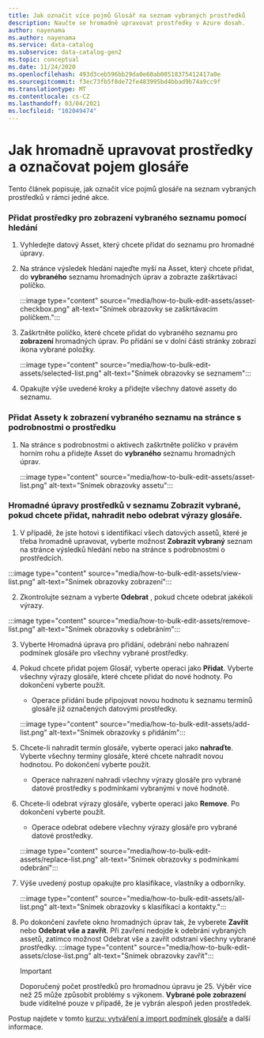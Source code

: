 ```yaml
---
title: Jak označit více pojmů Glosář na seznam vybraných prostředků
description: Naučte se hromadně upravovat prostředky v Azure dosah.
author: nayenama
ms.author: nayenama
ms.service: data-catalog
ms.subservice: data-catalog-gen2
ms.topic: conceptual
ms.date: 11/24/2020
ms.openlocfilehash: 493d3ceb596bb29da0e60ab08518375412417a0e
ms.sourcegitcommit: f3ec73fb5f8de72fe483995bd4bbad9b74a9cc9f
ms.translationtype: MT
ms.contentlocale: cs-CZ
ms.lasthandoff: 03/04/2021
ms.locfileid: "102049474"
---
```

# <a name="how-to-bulk-edit-assets-to-tag-glossary-terms"></a>Jak hromadně upravovat prostředky a označovat pojem glosáře

Tento článek popisuje, jak označit více pojmů glosáře na seznam vybraných prostředků v rámci jedné akce.

### <a name="add-assets-to-view-selected-list-using-search"></a>Přidat prostředky pro zobrazení vybraného seznamu pomocí hledání

1. Vyhledejte datový Asset, který chcete přidat do seznamu pro hromadné úpravy.

2. Na stránce výsledek hledání najeďte myší na Asset, který chcete přidat, do **vybraného** seznamu hromadných úprav a zobrazte zaškrtávací políčko.

   :::image type="content" source="media/how-to-bulk-edit-assets/asset-checkbox.png" alt-text="Snímek obrazovky se zaškrtávacím políčkem.":::

3. Zaškrtněte políčko, které chcete přidat do vybraného seznamu pro **zobrazení** hromadných úprav. Po přidání se v dolní části stránky zobrazí ikona vybrané položky.

   :::image type="content" source="media/how-to-bulk-edit-assets/selected-list.png" alt-text="Snímek obrazovky se seznamem":::

4. Opakujte výše uvedené kroky a přidejte všechny datové assety do seznamu.

### <a name="add-assets-to-view-selected-list-from-asset-detail-page"></a>Přidat Assety k zobrazení vybraného seznamu na stránce s podrobnostmi o prostředku

1. Na stránce s podrobnostmi o aktivech zaškrtněte políčko v pravém horním rohu a přidejte Asset do **vybraného** seznamu hromadných úprav.

   :::image type="content" source="media/how-to-bulk-edit-assets/asset-list.png" alt-text="Snímek obrazovky assetu":::

### <a name="bulk-edit-assets-in-the-view-selected-list-to-add-replace-or-remove-glossary-terms"></a>Hromadné úpravy prostředků v seznamu Zobrazit vybrané, pokud chcete přidat, nahradit nebo odebrat výrazy glosáře.

1. V případě, že jste hotovi s identifikací všech datových assetů, které je třeba hromadně upravovat, vyberte možnost **Zobrazit vybraný** seznam na stránce výsledků hledání nebo na stránce s podrobnostmi o prostředcích.

:::image type="content" source="media/how-to-bulk-edit-assets/view-list.png" alt-text="Snímek obrazovky zobrazení":::

2. Zkontrolujte seznam a vyberte **Odebrat** , pokud chcete odebrat jakékoli výrazy.

:::image type="content" source="media/how-to-bulk-edit-assets/remove-list.png" alt-text="Snímek obrazovky s odebráním":::

3. Vyberte Hromadná úprava pro přidání, odebrání nebo nahrazení podmínek glosáře pro všechny vybrané prostředky.

4. Pokud chcete přidat pojem Glosář, vyberte operaci jako **Přidat**. Vyberte všechny výrazy glosáře, které chcete přidat do nové hodnoty. Po dokončení vyberte použít.
    - Operace přidání bude připojovat novou hodnotu k seznamu termínů glosáře již označených datovými prostředky.  
   
    :::image type="content" source="media/how-to-bulk-edit-assets/add-list.png" alt-text="Snímek obrazovky s přidáním":::

5. Chcete-li nahradit termín glosáře, vyberte operaci jako **nahraďte**. Vyberte všechny termíny glosáře, které chcete nahradit novou hodnotou. Po dokončení vyberte použít.
    - Operace nahrazení nahradí všechny výrazy glosáře pro vybrané datové prostředky s podmínkami vybranými v nové hodnotě.
   
6. Chcete-li odebrat výrazy glosáře, vyberte operaci jako **Remove**. Po dokončení vyberte použít.
    - Operace odebrat odebere všechny výrazy glosáře pro vybrané datové prostředky.
   
    :::image type="content" source="media/how-to-bulk-edit-assets/replace-list.png" alt-text="Snímek obrazovky s podmínkami odebrání":::

7. Výše uvedený postup opakujte pro klasifikace, vlastníky a odborníky.

    :::image type="content" source="media/how-to-bulk-edit-assets/all-list.png" alt-text="Snímek obrazovky s klasifikací a kontakty.":::

8. Po dokončení zavřete okno hromadných úprav tak, že vyberete **Zavřít** nebo **Odebrat vše a zavřít**. Při zavření nedojde k odebrání vybraných assetů, zatímco možnost Odebrat vše a zavřít odstraní všechny vybrané prostředky.
    :::image type="content" source="media/how-to-bulk-edit-assets/close-list.png" alt-text="Snímek obrazovky zavřít":::

   > [!Important]
   > Doporučený počet prostředků pro hromadnou úpravu je 25. Výběr více než 25 může způsobit problémy s výkonem.
   > **Vybrané pole zobrazení** bude viditelné pouze v případě, že je vybrán alespoň jeden prostředek.


Postup najdete v tomto [kurzu: vytváření a import podmínek glosáře](how-to-create-import-export-glossary.md) a další informace.
